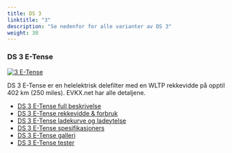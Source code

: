 ```yaml
---
title: DS 3
linktitle: "3"
description: "Se nedenfor for alle varianter av DS 3"
weight: 30
---
```

### DS 3 E-Tense

<a href="3_e-tense/"><img src="https://media.evkx.net/multimedia/models/ds/3/3_e-tense/main_1_st.jpg" class="img-fluid" alt="3 E-Tense" ></a>

DS 3 E-Tense er en helelektrisk delefilter med en WLTP rekkevidde på opptil 402 km (250 miles). EVKX.net har alle detaljene. 

- [DS 3 E-Tense full beskrivelse](3_e-tense/)
- [DS 3 E-Tense rekkevidde & forbruk](3_e-tense/rangeandconsumption)
- [DS 3 E-Tense ladekurve og ladeytelse](3_e-tense/chargingcurve)
- [DS 3 E-Tense spesifikasjoners](3_e-tense/specifications)
- [DS 3 E-Tense galleri](3_e-tense/gallery)
- [DS 3 E-Tense tester](3_e-tense/reviews)

